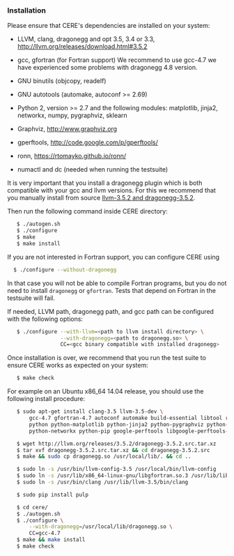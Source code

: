 ### Installation

Please ensure that CERE's dependencies are installed on your system:

  * LLVM, clang, dragonegg and opt 3.5, 3.4 or 3.3, http://llvm.org/releases/download.html#3.5.2

  * gcc, gfortran (for Fortran support)
    We recommend to use gcc-4.7 we have experienced some problems with dragonegg 4.8
    version.

  * GNU binutils (objcopy, readelf)

  * GNU autotools (automake, autoconf >= 2.69)

  * Python 2, version >= 2.7 and the following modules: matplotlib, jinja2,
    networkx, numpy, pygraphviz, sklearn

  * Graphviz, http://www.graphviz.org

  * gperftools, http://code.google.com/p/gperftools/

  * ronn, https://rtomayko.github.io/ronn/

  * numactl and dc (needed when running the testsuite)

It is very important that you install a dragonegg plugin which is both compatible
with your gcc and llvm versions. For this we recommend that you manually install
from source [llvm-3.5.2 and dragonegg-3.5.2](http://llvm.org/releases/download.html#3.5.2).

Then run the following command inside CERE directory:

```bash
   $ ./autogen.sh
   $ ./configure
   $ make
   $ make install
```

If you are not interested in Fortran support, you can configure CERE using

```bash
  $ ./configure --without-dragonegg
```

In that case you will not be able to compile Fortran programs, but you do not
need to install `dragonegg` or `gfortran`. Tests that depend on Fortran in the
testsuite will fail.

If needed, LLVM path, dragonegg path, and gcc path can be configured with the
following options:

```bash
   $ ./configure --with-llvm=<path to llvm install directory> \
                 --with-dragonegg=<path to dragonegg.so> \
                 CC=<gcc binary compatible with installed dragonegg>
```

Once installation is over, we recommend that you run the test suite to ensure
CERE works as expected on your system:

```bash
   $ make check
```

For example on an Ubuntu x86_64 14.04 release, you should use the following
install procedure:

```bash
   $ sudo apt-get install clang-3.5 llvm-3.5-dev \
       gcc-4.7 gfortran-4.7 autoconf automake build-essential libtool ruby-ronn \
       python python-matplotlib python-jinja2 python-pygraphviz python-sklearn python-numpy \
       python-networkx python-pip google-perftools libgoogle-perftools-dev numactl dc

   $ wget http://llvm.org/releases/3.5.2/dragonegg-3.5.2.src.tar.xz
   $ tar xvf dragonegg-3.5.2.src.tar.xz && cd dragonegg-3.5.2.src
   $ make && sudo cp dragonegg.so /usr/local/lib/. && cd ..

   $ sudo ln -s /usr/bin/llvm-config-3.5 /usr/local/bin/llvm-config
   $ sudo ln -s /usr/lib/x86_64-linux-gnu/libgfortran.so.3 /usr/lib/libgfortran.so
   $ sudo ln -s /usr/bin/clang /usr/lib/llvm-3.5/bin/clang

   $ sudo pip install pulp

   $ cd cere/
   $ ./autogen.sh
   $ ./configure \
       --with-dragonegg=/usr/local/lib/dragonegg.so \
       CC=gcc-4.7
   $ make && make install
   $ make check
```
